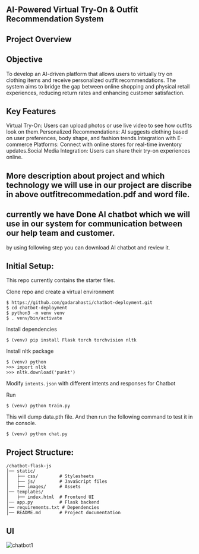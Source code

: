 ## AI-Powered Virtual Try-On & Outfit Recommendation System
## Project Overview
## Objective
To develop an AI-driven platform that allows users to virtually try on clothing items and receive personalized outfit recommendations. The system aims to bridge the gap between online shopping and physical retail experiences, reducing return rates and enhancing customer satisfaction.
## Key Features
Virtual Try-On: Users can upload photos or use live video to see how outfits look on them.Personalized Recommendations: AI suggests clothing based on user preferences, body shape, and fashion trends.Integration with E-commerce Platforms: Connect with online stores for real-time inventory updates.Social Media Integration: Users can share their try-on experiences online.

## More description about project and which technology we will use in our project are discribe in above outfitrecommedation.pdf and word file.

## currently we have Done AI chatbot which we will use in our system for communication between our help team and customer.
by using following step you can download AI chatbot and review it.

## Initial Setup:
This repo currently contains the starter files.

Clone repo and create a virtual environment
```
$ https://github.com/gadarahasti/chatbot-deployment.git
$ cd chatbot-deployment
$ python3 -m venv venv
$ . venv/bin/activate
```
Install dependencies
```
$ (venv) pip install Flask torch torchvision nltk
```
Install nltk package
```
$ (venv) python
>>> import nltk
>>> nltk.download('punkt')
```
Modify `intents.json` with different intents and responses for Chatbot

Run
```
$ (venv) python train.py
```
This will dump data.pth file. And then run
the following command to test it in the console.
```
$ (venv) python chat.py
```

## Project Structure:
```
/chatbot-flask-js
│── static/
│   ├── css/        # Stylesheets
│   ├── js/         # JavaScript files
│   ├── images/     # Assets
│── templates/
│   ├── index.html  # Frontend UI
│── app.py          # Flask backend
│── requirements.txt # Dependencies
│── README.md       # Project documentation
```

## UI
![chatbot1](https://github.com/user-attachments/assets/5dcda3f0-1a54-4ca8-b617-0e870ad5fce0)

